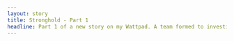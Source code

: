 ```yaml
---
layout: story
title: Stronghold - Part 1
headline: Part 1 of a new story on my Wattpad. A team formed to investigate anomalies on a planet before it was terraformed found something that will change the perception of their kind..
---
```


